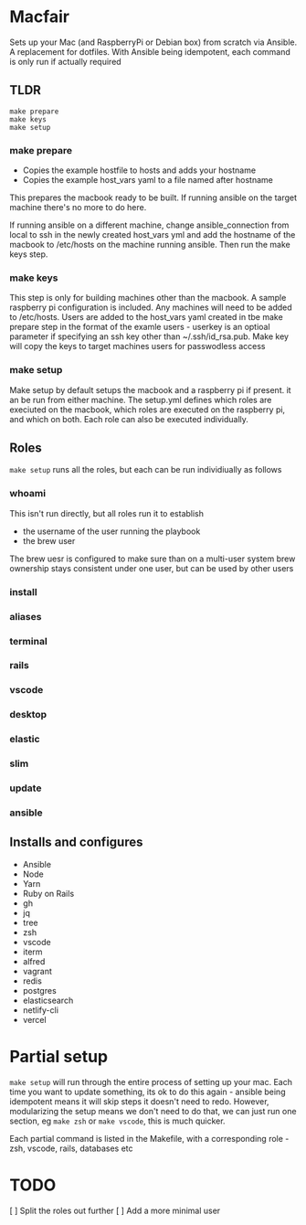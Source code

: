 # Macfair

Sets up your Mac (and RaspberryPi or Debian box) from scratch via Ansible. A replacement for dotfiles. With Ansible being idempotent, each command is only run if actually required

## TLDR

```
make prepare
make keys
make setup
```

### make prepare

 - Copies the example hostfile to hosts and adds your hostname
 - Copies the example host_vars yaml to a file named after hostname

This prepares the macbook ready to be built. If running ansible on the target machine there's no more to do here. 

If running ansible on a different machine, change ansible_connection from local to ssh in the newly created host_vars yml and add the hostname of the macbook to /etc/hosts on the machine running ansible. Then run the make keys step.

### make keys
This step is only for building machines other than the macbook. A sample raspberry pi configuration is included. Any machines will need to be added to /etc/hosts. Users are added to the host_vars yaml created in tbe make prepare step in the format of the examle users - userkey is an optioal parameter if specifying an ssh key other than ~/.ssh/id_rsa.pub. Make key will copy the keys to target machines users for passwodless access

### make setup

Make setup by default setups the macbook and a raspberry pi if present. it an be run from either machine. The setup.yml defines which roles are execiuted on the macbook, which roles are executed on the raspberry pi, and which on both. Each role can also be executed individually.

## Roles

`make setup` runs all the roles, but each can be run individiually as follows

### whoami

This isn't run directly, but all roles run it to establish

 - the username of the user running the playbook
 - the brew user

The brew uesr is configured to make sure than on a multi-user system brew ownership stays consistent under one user, but can be used by other users

### install

### aliases

### terminal

### rails

### vscode

### desktop

### elastic

### slim

### update

### ansible







## Installs and configures

- Ansible
- Node
- Yarn
- Ruby on Rails
- gh
- jq
- tree
- zsh
- vscode
- iterm
- alfred
- vagrant
- redis
- postgres
- elasticsearch
- netlify-cli
- vercel

# Partial setup

`make setup` will run through the entire process of setting up your mac. Each time you want to update something, its ok to do this again - ansible being idempotent means it will skip steps it doesn't need to redo. However, modularizing the setup means we don't need to do that, we can just run one section, eg `make zsh` or `make vscode`, this is much quicker. 

Each partial command is listed in the Makefile, with a corresponding role - zsh, vscode, rails, databases etc

# TODO

[ ] Split the roles out further
[ ] Add a more minimal user
